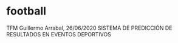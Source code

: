 # football
TFM Guillermo Arrabal, 26/06/2020
SISTEMA DE PREDICCIÓN DE RESULTADOS EN EVENTOS DEPORTIVOS
